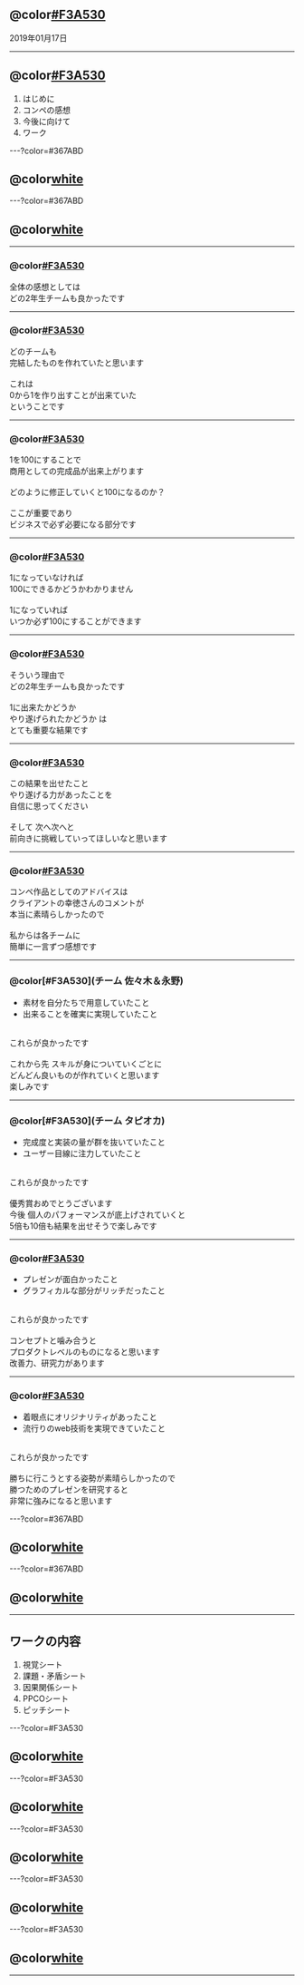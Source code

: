 
##  @color[#F3A530](C＃授業)

2019年01月17日

---

##  @color[#F3A530](本日の授業内容)

1. はじめに
2. コンペの感想
3. 今後に向けて
4. ワーク

---?color=#367ABD

## @color[white](はじめに)

---?color=#367ABD

## @color[white](コンペの感想)

---

### @color[#F3A530](全体の感想)
全体の感想としては<br>
どの2年生チームも良かったです

---

### @color[#F3A530](「1」を作り出すことが出来ていた)

どのチームも<br>
完結したものを作れていたと思います<br>
<br>
これは<br>
0から1を作り出すことが出来ていた<br>
ということです<br>

---

### @color[#F3A530](これから必要なこと)

1を100にすることで<br>
商用としての完成品が出来上がります<br>
<br>
どのように修正していくと100になるのか？<br>
<br>
ここが重要であり<br>
ビジネスで必ず必要になる部分です<br>

---

### @color[#F3A530](逆に言うと)

1になっていなければ<br>
100にできるかどうかわかりません<br>
<br>
1になっていれば<br>
いつか必ず100にすることができます<br>

---

### @color[#F3A530](だから、どの2年生チームも良かった)

そういう理由で<br>
どの2年生チームも良かったです<br>
<br>
1に出来たかどうか<br>
やり遂げられたかどうか は<br>
とても重要な結果です

---

### @color[#F3A530](自信にしてほしい)

この結果を出せたこと<br>
やり遂げる力があったことを<br>
自信に思ってください<br>
<br>
そして 次へ次へと<br>
前向きに挑戦していってほしいなと思います

---

### @color[#F3A530](各チームに一言ずつ)

コンペ作品としてのアドバイスは<br>
クライアントの幸徳さんのコメントが<br>
本当に素晴らしかったので<br>
<br>
私からは各チームに<br>
簡単に一言ずつ感想です<br>

---

### @color[#F3A530](チーム 佐々木＆永野)

- 素材を自分たちで用意していたこと<br>
- 出来ることを確実に実現していたこと<br>
<br>
これらが良かったです<br>
<br>
これから先 スキルが身についていくごとに<br>
どんどん良いものが作れていくと思います<br>
楽しみです

---

### @color[#F3A530](チーム タピオカ)

- 完成度と実装の量が群を抜いていたこと<br>
- ユーザー目線に注力していたこと<br>
<br>
これらが良かったです<br>
<br>
優秀賞おめでとうございます<br>
今後 個人のパフォーマンスが底上げされていくと<br>
5倍も10倍も結果を出せそうで楽しみです

---

### @color[#F3A530](久嶋)

- プレゼンが面白かったこと<br>
- グラフィカルな部分がリッチだったこと<br>
<br>
これらが良かったです<br>
<br>
コンセプトと噛み合うと<br>
プロダクトレベルのものになると思います<br>
改善力、研究力があります

---

### @color[#F3A530](キオクハイカイ)

- 着眼点にオリジナリティがあったこと<br>
- 流行りのweb技術を実現できていたこと<br>
<br>
これらが良かったです<br>
<br>
勝ちに行こうとする姿勢が素晴らしかったので<br>
勝つためのプレゼンを研究すると<br>
非常に強みになると思います


---?color=#367ABD

## @color[white](今後に向けて)

---?color=#367ABD
## @color[white](ワーク)

---

## ワークの内容

1. 視覚シート
2. 課題・矛盾シート
3. 因果関係シート
4. PPCOシート
5. ピッチシート
  
---?color=#F3A530

## @color[white](視覚シート)

---?color=#F3A530

## @color[white](課題・矛盾シート)

---?color=#F3A530

## @color[white](因果関係シート)

---?color=#F3A530
## @color[white](PPCOシート)

---?color=#F3A530

## @color[white](ピッチシート)

---


